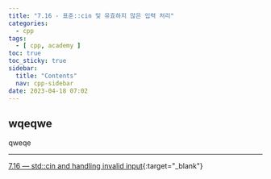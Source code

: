 ```yaml
---
title: "7.16 - 표준::cin 및 유효하지 않은 입력 처리"
categories:
  - cpp
tags:
  - [ cpp, academy ]
toc: true
toc_sticky: true
sidebar:
  title: "Contents"
  nav: cpp-sidebar
date: 2023-04-18 07:02
---
```


## wqeqwe

qweqe

---

[7.16 — std::cin and handling invalid input](https://www.learncpp.com/cpp-tutorial/stdcin-and-handling-invalid-input/){:target="_blank"}

<!--

<div class="notice--info" markdown="1">
<span class="notice-title">
**TITLE**
</span>

BODY
</div>

-->